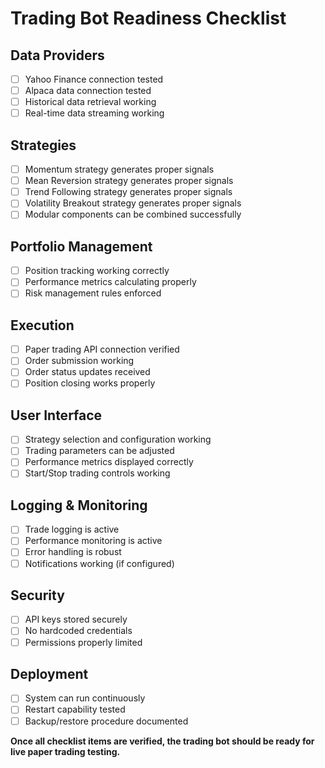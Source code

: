 # Trading Bot Readiness Checklist

## Data Providers
- [ ] Yahoo Finance connection tested
- [ ] Alpaca data connection tested
- [ ] Historical data retrieval working
- [ ] Real-time data streaming working

## Strategies
- [ ] Momentum strategy generates proper signals
- [ ] Mean Reversion strategy generates proper signals
- [ ] Trend Following strategy generates proper signals
- [ ] Volatility Breakout strategy generates proper signals
- [ ] Modular components can be combined successfully

## Portfolio Management
- [ ] Position tracking working correctly
- [ ] Performance metrics calculating properly
- [ ] Risk management rules enforced

## Execution
- [ ] Paper trading API connection verified
- [ ] Order submission working
- [ ] Order status updates received
- [ ] Position closing works properly

## User Interface
- [ ] Strategy selection and configuration working
- [ ] Trading parameters can be adjusted
- [ ] Performance metrics displayed correctly
- [ ] Start/Stop trading controls working

## Logging & Monitoring
- [ ] Trade logging is active
- [ ] Performance monitoring is active
- [ ] Error handling is robust
- [ ] Notifications working (if configured)

## Security
- [ ] API keys stored securely
- [ ] No hardcoded credentials
- [ ] Permissions properly limited

## Deployment
- [ ] System can run continuously
- [ ] Restart capability tested
- [ ] Backup/restore procedure documented

**Once all checklist items are verified, the trading bot should be ready for live paper trading testing.**
